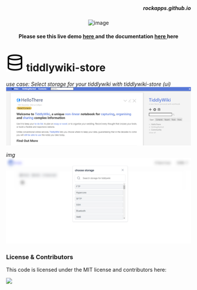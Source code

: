 <br/>

<h5 align="right">rockapps.github.io</h5>

<p align="center">
 <img src="https://cdn-icons-png.flaticon.com/512/1600/1600856.png" alt="image" width="70px">
</p>


<h4 align="center"> Please see this live demo <a href="https://tiddlywiki-store.netlify.app/"> here </a>  and the documentation <a href="https://mindcrazyapps.github.io/tiddlywiki-store/#/"> here </a> here </h3>

# <img src="./logo.svg"> tiddlywiki-store

*use case: Select storage for your tiddlywiki with tiddlywiki-store (ui)*
<img src="./screenshot/img2.png" alt="image"/>

*img*
<img src="./screenshot/img1.png" alt="image"/>

### License & Contributors
This code is licensed under the MIT license and contributors here:

<a href="https://github.com/mindcrazyapps/tiddlywiki-store/graphs/contributors">
  <img src="https://contrib.rocks/image?repo=mindcrazyapps/tiddlywiki-store" />
</a>

